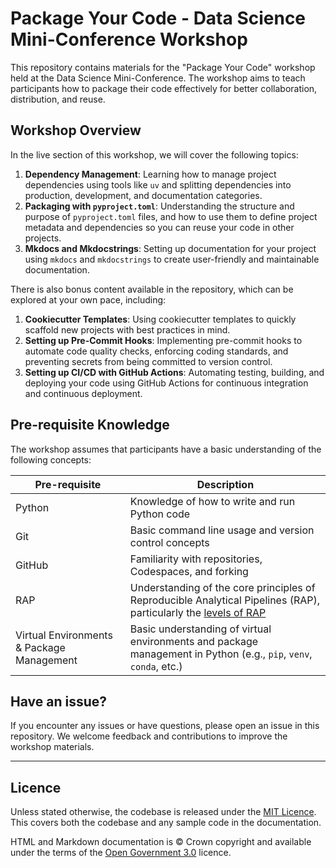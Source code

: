 # Package Your Code - Data Science Mini-Conference Workshop

This repository contains materials for the "Package Your Code" workshop held at the Data Science Mini-Conference. The workshop aims to teach participants how to package their code effectively for better collaboration, distribution, and reuse.

## Workshop Overview

In the live section of this workshop, we will cover the following topics:

1. **Dependency Management**: Learning how to manage project dependencies using tools like `uv` and splitting dependencies into production, development, and documentation categories.
2. **Packaging with `pyproject.toml`**: Understanding the structure and purpose of `pyproject.toml` files, and how to use them to define project metadata and dependencies so you can reuse your code in other projects.
3. **Mkdocs and Mkdocstrings**: Setting up documentation for your project using `mkdocs` and `mkdocstrings` to create user-friendly and maintainable documentation.

There is also bonus content available in the repository, which can be explored at your own pace, including:

1. **Cookiecutter Templates**: Using cookiecutter templates to quickly scaffold new projects with best practices in mind.
2. **Setting up Pre-Commit Hooks**: Implementing pre-commit hooks to automate code quality checks, enforcing coding standards, and preventing secrets from being committed to version control.
3. **Setting up CI/CD with GitHub Actions**: Automating testing, building, and deploying your code using GitHub Actions for continuous integration and continuous deployment.

## Pre-requisite Knowledge

The workshop assumes that participants have a basic understanding of the following concepts:

| Pre-requisite | Description |
|---------------|-------------|
| Python        | Knowledge of how to write and run Python code |
| Git           | Basic command line usage and version control concepts |
| GitHub        | Familiarity with repositories, Codespaces, and forking |
| RAP           | Understanding of the core principles of Reproducible Analytical Pipelines (RAP), particularly the [levels of RAP](https://nhsdigital.github.io/rap-community-of-practice/introduction_to_RAP/levels_of_RAP) |
| Virtual Environments & Package Management | Basic understanding of virtual environments and package management in Python (e.g., `pip`, `venv`, `conda`, etc.) |

## Have an issue? 

If you encounter any issues or have questions, please open an issue in this repository. We welcome feedback and contributions to improve the workshop materials.


--------

## Licence

Unless stated otherwise, the codebase is released under the [MIT Licence](./LICENSE). This covers both the codebase and any sample code in the documentation.

HTML and Markdown documentation is © Crown copyright and available under the terms of the [Open Government 3.0](https://www.nationalarchives.gov.uk/doc/open-government-licence/version/3/) licence.